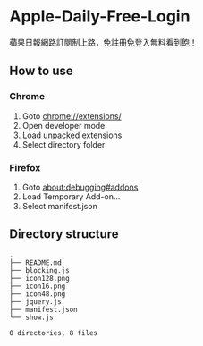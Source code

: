 # Apple-Daily-Free-Login

蘋果日報網路訂閱制上路，免註冊免登入無料看到飽！

## How to use
### Chrome
1. Goto [chrome://extensions/](chrome://extensions/)
2. Open developer mode
3. Load unpacked extensions
4. Select directory folder

### Firefox
1. Goto [about:debugging#addons](about:debugging#addons)
2. Load Temporary Add-on...
3. Select manifest.json

## Directory structure
```
.
├── README.md
├── blocking.js
├── icon128.png
├── icon16.png
├── icon48.png
├── jquery.js
├── manifest.json
└── show.js

0 directories, 8 files
```
